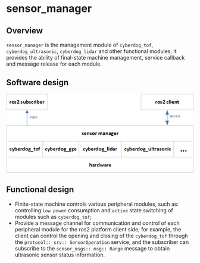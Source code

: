 # sensor_manager 

## Overview

``sensor_manager`` is the management module of ``cyberdog_tof``, ``cyberdog_ultrasonic``, ``cyberdog_lidar`` and other functional modules; it provides the ability of final-state machine management, service callback and message release for each module.

## Software design

<center>

 ![avatar](./image/sensor_manager/sensor_manager.png)

</center>

## Functional design

- Finite-state machine controls various peripheral modules, such as: controlling ``low power`` consumption and ``active`` state switching of modules such as ``cyberdog_tof``;
- Provide a message channel for communication and control of each peripheral module for the ros2 platform client side; for example, the client can control the opening and closing of the ``cyberdog_tof`` through the ``protocol:: srv:: SensorOperation`` service, and the subscriber can subscribe to the ``sensor_msgs:: msg:: Range`` message to obtain ultrasonic sensor status information.
